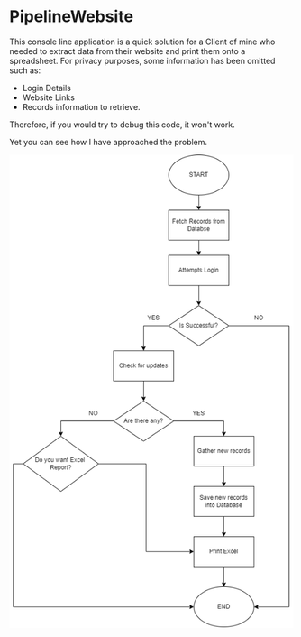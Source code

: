 # PipelineWebsite
This console line application is a quick solution for a Client of mine who needed to extract data from their website and print them onto a spreadsheet.
For privacy purposes, some information has been omitted such as:
- Login Details
- Website Links
- Records information to retrieve.

Therefore, if you would try to debug this code, it won't work.

Yet you can see how I have approached the problem.

![Alt text](https://github.com/SalvatoreAmaddio/PipelineWebsite/blob/main/static/Flow-Chart.png)
